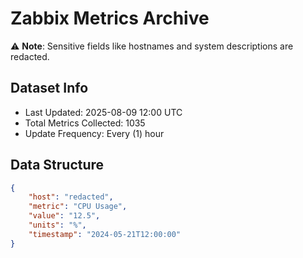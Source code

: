 # Zabbix Metrics Archive

⚠️ **Note**: Sensitive fields like hostnames and system descriptions are redacted.

## Dataset Info
- Last Updated: 2025-08-09 12:00 UTC
- Total Metrics Collected: 1035
- Update Frequency: Every (1) hour

## Data Structure
```json
{
    "host": "redacted",
    "metric": "CPU Usage",
    "value": "12.5",
    "units": "%",
    "timestamp": "2024-05-21T12:00:00"
}
```
